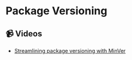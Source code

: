 # Package Versioning

## 📹 Videos

- [Streamlining package versioning with MinVer](https://www.youtube.com/watch?v=2sFCBJOhWWY)
